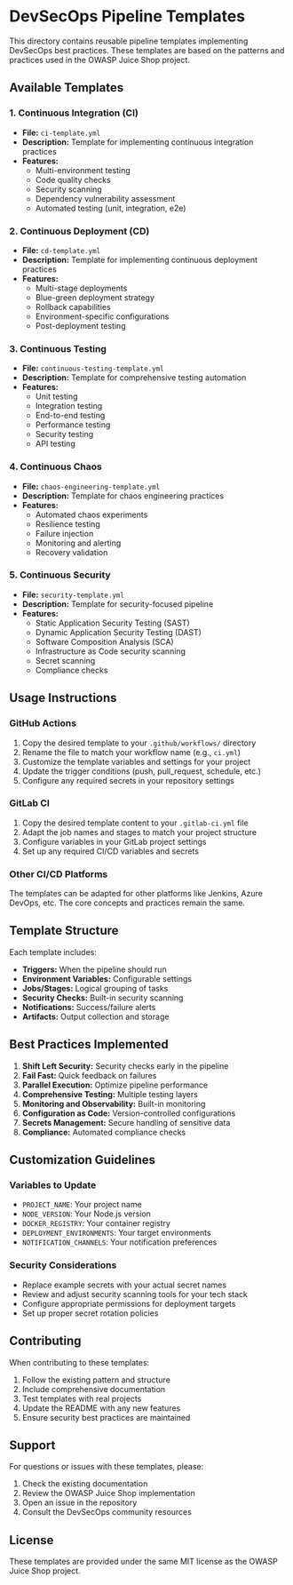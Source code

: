 # DevSecOps Pipeline Templates

This directory contains reusable pipeline templates implementing DevSecOps best practices. These templates are based on the patterns and practices used in the OWASP Juice Shop project.

## Available Templates

### 1. Continuous Integration (CI)
- **File:** `ci-template.yml`
- **Description:** Template for implementing continuous integration practices
- **Features:**
  - Multi-environment testing
  - Code quality checks
  - Security scanning
  - Dependency vulnerability assessment
  - Automated testing (unit, integration, e2e)

### 2. Continuous Deployment (CD)
- **File:** `cd-template.yml`
- **Description:** Template for implementing continuous deployment practices
- **Features:**
  - Multi-stage deployments
  - Blue-green deployment strategy
  - Rollback capabilities
  - Environment-specific configurations
  - Post-deployment testing

### 3. Continuous Testing
- **File:** `continuous-testing-template.yml`
- **Description:** Template for comprehensive testing automation
- **Features:**
  - Unit testing
  - Integration testing
  - End-to-end testing
  - Performance testing
  - Security testing
  - API testing

### 4. Continuous Chaos
- **File:** `chaos-engineering-template.yml`
- **Description:** Template for chaos engineering practices
- **Features:**
  - Automated chaos experiments
  - Resilience testing
  - Failure injection
  - Monitoring and alerting
  - Recovery validation

### 5. Continuous Security
- **File:** `security-template.yml`
- **Description:** Template for security-focused pipeline
- **Features:**
  - Static Application Security Testing (SAST)
  - Dynamic Application Security Testing (DAST)
  - Software Composition Analysis (SCA)
  - Infrastructure as Code security scanning
  - Secret scanning
  - Compliance checks

## Usage Instructions

### GitHub Actions

1. Copy the desired template to your `.github/workflows/` directory
2. Rename the file to match your workflow name (e.g., `ci.yml`)
3. Customize the template variables and settings for your project
4. Update the trigger conditions (push, pull_request, schedule, etc.)
5. Configure any required secrets in your repository settings

### GitLab CI

1. Copy the desired template content to your `.gitlab-ci.yml` file
2. Adapt the job names and stages to match your project structure
3. Configure variables in your GitLab project settings
4. Set up any required CI/CD variables and secrets

### Other CI/CD Platforms

The templates can be adapted for other platforms like Jenkins, Azure DevOps, etc. The core concepts and practices remain the same.

## Template Structure

Each template includes:

- **Triggers:** When the pipeline should run
- **Environment Variables:** Configurable settings
- **Jobs/Stages:** Logical grouping of tasks
- **Security Checks:** Built-in security scanning
- **Notifications:** Success/failure alerts
- **Artifacts:** Output collection and storage

## Best Practices Implemented

1. **Shift Left Security:** Security checks early in the pipeline
2. **Fail Fast:** Quick feedback on failures
3. **Parallel Execution:** Optimize pipeline performance
4. **Comprehensive Testing:** Multiple testing layers
5. **Monitoring and Observability:** Built-in monitoring
6. **Configuration as Code:** Version-controlled configurations
7. **Secrets Management:** Secure handling of sensitive data
8. **Compliance:** Automated compliance checks

## Customization Guidelines

### Variables to Update

- `PROJECT_NAME`: Your project name
- `NODE_VERSION`: Your Node.js version
- `DOCKER_REGISTRY`: Your container registry
- `DEPLOYMENT_ENVIRONMENTS`: Your target environments
- `NOTIFICATION_CHANNELS`: Your notification preferences

### Security Considerations

- Replace example secrets with your actual secret names
- Review and adjust security scanning tools for your tech stack
- Configure appropriate permissions for deployment targets
- Set up proper secret rotation policies

## Contributing

When contributing to these templates:

1. Follow the existing pattern and structure
2. Include comprehensive documentation
3. Test templates with real projects
4. Update the README with any new features
5. Ensure security best practices are maintained

## Support

For questions or issues with these templates, please:

1. Check the existing documentation
2. Review the OWASP Juice Shop implementation
3. Open an issue in the repository
4. Consult the DevSecOps community resources

## License

These templates are provided under the same MIT license as the OWASP Juice Shop project.